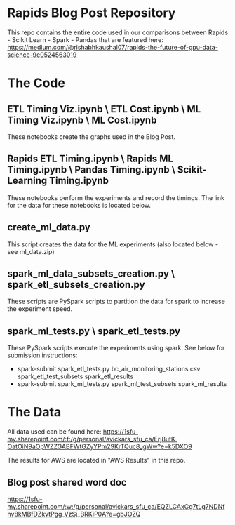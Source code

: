 # Rapids Blog Post Repository

This repo contains the entire code used in our comparisons between Rapids - Scikit Learn - Spark - Pandas that are featured here: https://medium.com/@rishabhkaushal07/rapids-the-future-of-gpu-data-science-9e0524563019

# The Code

## ETL Timing Viz.ipynb \ ETL Cost.ipynb \ ML Timing Viz.ipynb \ ML Cost.ipynb

These notebooks create the graphs used in the Blog Post.  

## Rapids ETL Timing.ipynb \ Rapids ML Timing.ipynb \ Pandas Timing.ipynb \ Scikit-Learning Timing.ipynb

These notebooks perform the experiments and record the timings.  The link for the data for these notebooks is located below.

## create_ml_data.py

This script creates the data for the ML experiments (also located below - see ml_data.zip)

## spark_ml_data_subsets_creation.py \ spark_etl_subsets_creation.py

These scripts are PySpark scripts to partition the data for spark to increase the experiment speed.

## spark_ml_tests.py \ spark_etl_tests.py

These PySpark scripts execute the experiments using spark.  See below for submission instructions:

- spark-submit spark_etl_tests.py bc_air_monitoring_stations.csv spark_etl_test_subsets spark_etl_results
- spark-submit spark_ml_tests.py spark_ml_test_subsets spark_ml_results

# The Data

All data used can be found here: https://1sfu-my.sharepoint.com/:f:/g/personal/avickars_sfu_ca/Erj8utK-OatOiN9aOpWZZGABFWtGZyYPm29KrTQuc8_gWw?e=k5DXO9

The results for AWS are located in "AWS Results" in this repo.

## Blog post shared word doc
https://1sfu-my.sharepoint.com/:w:/g/personal/avickars_sfu_ca/EQZLCAxGg7tLg7NDNfnv8kMBfDZkvtPgg_VzSj_BRKiP0A?e=gbJOZQ
